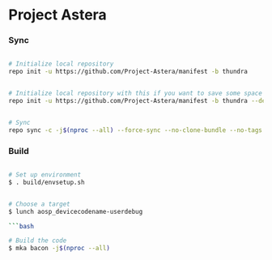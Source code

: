 # Project Astera #

### Sync ###

```bash

# Initialize local repository
repo init -u https://github.com/Project-Astera/manifest -b thundra
```

```bash

# Initialize local repository with this if you want to save some space
repo init -u https://github.com/Project-Astera/manifest -b thundra --depth=1
```

```bash

# Sync
repo sync -c -j$(nproc --all) --force-sync --no-clone-bundle --no-tags
```

### Build ###

```bash

# Set up environment
$ . build/envsetup.sh
```

```bash

# Choose a target
$ lunch aosp_devicecodename-userdebug

```bash

# Build the code
$ mka bacon -j$(nproc --all)
```